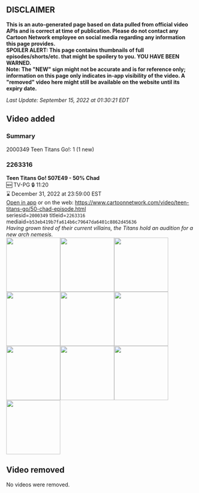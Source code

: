 ## DISCLAIMER
**This is an auto-generated page based on data pulled from official video APIs and is correct at time of publication. Please do not contact any Cartoon Network employee on social media regarding any information this page provides.**  
**SPOILER ALERT: This page contains thumbnails of full episodes/shorts/etc. that might be spoilery to you. YOU HAVE BEEN WARNED.**  
**Note: The "NEW" sign might not be accurate and is for reference only; information on this page only indicates in-app visibility of the video. A "removed" video here might still be available on the website until its expiry date.**  

_Last Update: September 15, 2022 at 01:30:21 EDT_
## Video added
### Summary
2000349 Teen Titans Go!: 1 (1 new)  
### 2263316
**Teen Titans Go! S07E49 - 50% Chad**  
🆕 TV-PG 🔒 11:20  
⌛ December 31, 2022 at 23:59:00 EST  
[Open in app](https://cnvideo.sercomkc.org/redirector.html?type=cnapp&seriesid=2000349&titleid=2263316&mediaid=b53eb419b7fa614b6c79647da6401c8862d45636) or on the web: https://www.cartoonnetwork.com/video/teen-titans-go/50-chad-episode.html  
seriesid=`2000349` titleid=`2263316` mediaid=`b53eb419b7fa614b6c79647da6401c8862d45636`  
_Having grown tired of their current villains, the Titans hold an audition for a new arch nemesis._  
<a href="https://s3.amazonaws.com/cartoonorchestrator/2263316_001_1280x720.jpg"><img src="https://s3.amazonaws.com/cartoonorchestrator/2263316_001_640x360.jpg" height="144px" /></a><a href="https://s3.amazonaws.com/cartoonorchestrator/2263316_002_1280x720.jpg"><img src="https://s3.amazonaws.com/cartoonorchestrator/2263316_002_640x360.jpg" height="144px" /></a><a href="https://s3.amazonaws.com/cartoonorchestrator/2263316_003_1280x720.jpg"><img src="https://s3.amazonaws.com/cartoonorchestrator/2263316_003_640x360.jpg" height="144px" /></a><a href="https://s3.amazonaws.com/cartoonorchestrator/2263316_004_1280x720.jpg"><img src="https://s3.amazonaws.com/cartoonorchestrator/2263316_004_640x360.jpg" height="144px" /></a><a href="https://s3.amazonaws.com/cartoonorchestrator/2263316_005_1280x720.jpg"><img src="https://s3.amazonaws.com/cartoonorchestrator/2263316_005_640x360.jpg" height="144px" /></a><a href="https://s3.amazonaws.com/cartoonorchestrator/2263316_006_1280x720.jpg"><img src="https://s3.amazonaws.com/cartoonorchestrator/2263316_006_640x360.jpg" height="144px" /></a><a href="https://s3.amazonaws.com/cartoonorchestrator/2263316_007_1280x720.jpg"><img src="https://s3.amazonaws.com/cartoonorchestrator/2263316_007_640x360.jpg" height="144px" /></a><a href="https://s3.amazonaws.com/cartoonorchestrator/2263316_008_1280x720.jpg"><img src="https://s3.amazonaws.com/cartoonorchestrator/2263316_008_640x360.jpg" height="144px" /></a><a href="https://s3.amazonaws.com/cartoonorchestrator/2263316_009_1280x720.jpg"><img src="https://s3.amazonaws.com/cartoonorchestrator/2263316_009_640x360.jpg" height="144px" /></a><a href="https://s3.amazonaws.com/cartoonorchestrator/2263316_010_1280x720.jpg"><img src="https://s3.amazonaws.com/cartoonorchestrator/2263316_010_640x360.jpg" height="144px" /></a>
## Video removed
No videos were removed.  

